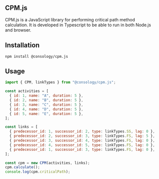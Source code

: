 ## CPM.js

CPM.js is a JavaScript library for performing critical path method calculation. It is developed in Typescript to be able to run in both Node.js and browser.

## Installation

`npm install @consology/cpm.js`

## Usage

```javascript
import { CPM, linkTypes } from "@consology/cpm.js";

const activities = [
  { id: 1, name: "A", duration: 5 },
  { id: 2, name: "B", duration: 5 },
  { id: 3, name: "C", duration: 5 },
  { id: 4, name: "D", duration: 5 },
  { id: 5, name: "E", duration: 5 },
];

const links = [
  { predecessor_id: 1, successor_id: 2, type: linkTypes.SS, lag: 0 },
  { predecessor_id: 2, successor_id: 3, type: linkTypes.FS, lag: 5 },
  { predecessor_id: 3, successor_id: 4, type: linkTypes.FS, lag: 0 },
  { predecessor_id: 4, successor_id: 5, type: linkTypes.FS, lag: 0 },
  { predecessor_id: 1, successor_id: 3, type: linkTypes.FS, lag: 0 },
];

const cpm = new CPM(activities, links);
cpm.calculate();
console.log(cpm.criticalPath);
```
